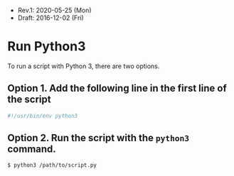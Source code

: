* Rev.1: 2020-05-25 (Mon)
* Draft: 2016-12-02 (Fri)
# Run Python3
To run a script with Python 3, there are two options.
## Option 1. Add the following line in the first line of the script
```python
#!/usr/bin/env python3
```
## Option 2. Run the script with the `python3` command.
```bash
$ python3 /path/to/script.py
```
